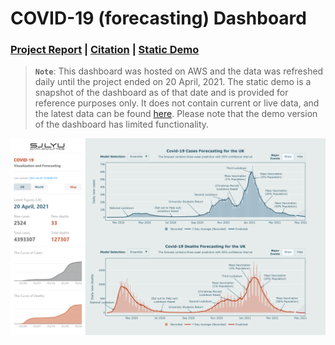 # COVID-19 (forecasting) Dashboard

### [Project Report](https://report.shangjielyu.com/) | [Citation](https://github.com/josephlyu/Report) | [Static Demo](https://covid-19.shangjielyu.com/)

> **`Note`**: This dashboard was hosted on AWS and the data was refreshed daily until the project ended on 20 April, 2021. The static demo is a snapshot of the dashboard as of that date and is provided for reference purposes only. It does not contain current or live data, and the latest data can be found [here](data/reference). Please note that the demo version of the dashboard has limited functionality. 

![preview](data/preview/preview.gif)
